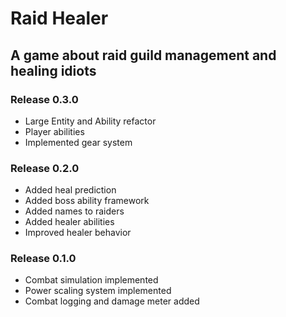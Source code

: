 # Raid Healer
## A game about raid guild management and healing idiots

### Release 0.3.0
- Large Entity and Ability refactor
- Player abilities
- Implemented gear system

### Release 0.2.0
- Added heal prediction
- Added boss ability framework
- Added names to raiders
- Added healer abilities
- Improved healer behavior

### Release 0.1.0
- Combat simulation implemented
- Power scaling system implemented
- Combat logging and damage meter added
